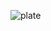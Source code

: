 ![plate](https://github.com/cosmosalad/Gear60/assets/45204109/687ced21-a2c9-4010-9a25-b4fe1372a9eb)
